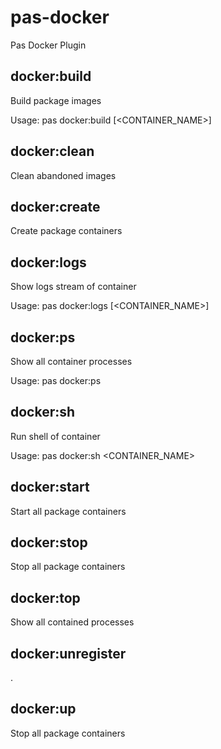 # pas-docker

Pas Docker Plugin

## docker:build       

Build package images

Usage: pas docker:build [<CONTAINER_NAME>]

## docker:clean       

Clean abandoned images

## docker:create      

Create package containers

## docker:logs        

Show logs stream of container

Usage: pas docker:logs [<CONTAINER_NAME>]

## docker:ps

Show all container processes

Usage: pas docker:ps

## docker:sh          

Run shell of container

Usage: pas docker:sh <CONTAINER_NAME>

## docker:start       

Start all package containers

## docker:stop        

Stop all package containers

## docker:top         

Show all contained processes

## docker:unregister  

.

## docker:up          

Stop all package containers
